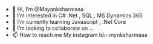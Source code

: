 - 👋 Hi, I’m @Mayanksharmaaa
- 👀 I’m interested in C# .Net , SQL , MS Dynamics 365
- 🌱 I’m currently learning Javascript , .Net Core
- 💞️ I’m looking to collaborate on ...
- 📫 How to reach me My instagram Id:- mynksharmaaa

<!---
Mayanksharmaaa/Mayanksharmaaa is a ✨ special ✨ repository because its `README.md` (this file) appears on your GitHub profile.
You can click the Preview link to take a look at your changes.
--->

